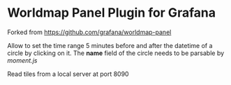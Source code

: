 # Worldmap Panel Plugin for Grafana

Forked from https://github.com/grafana/worldmap-panel

Allow to set the time range 5 minutes before and after the datetime of a circle by clicking on it.
The **name** field of the circle needs to be parsable by *moment.js*

Read tiles from a local server at port 8090